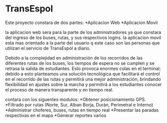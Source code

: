 # TransEspol

Este proyecto constara de dos partes:
  *Aplicacion Web
  *Aplicacion Movil
  
la aplicacion web sera para la parte de los administradores ya que constara del ingreso de los buses, rutas, y sus respectivos logins.
la aplicacion movil esta mas orientado a la parte del usuario q este caso son las personas que utilizan el servicio de TransEspol a diario.

Debido a la complejidad en administración de los recorridos de las diferentes rutas de los buses,  los tiempos de espera no se cumplen y se retrasa la salida de estudiantes. Esto provoca enormes colas en el terminal; debido a esto planteamos una solución tecnológica que facilitará el control en el recorrido de las rutas y permitirá una mejor administración,  brindando flexibilidad en ajustes sobre la marcha y permitirá a los estudiantes conocer el proceso de manera transparente y en tiempo real.

contara con los siguentes modulos:
*Obtener posicionamiento GPS.
*Filtrado por rutas (Norte, Sur, Alban Borja, Durán, Perimetral e Interno)
*Administrar choferes, buses, rutas en tiempo real
*Presentar las paradas respectivas en el mapa
*Generar reportes varios
